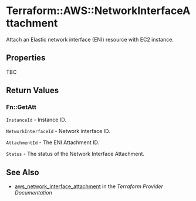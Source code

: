 # Terraform::AWS::NetworkInterfaceAttachment

Attach an Elastic network interface (ENI) resource with EC2 instance.

## Properties

TBC

## Return Values

### Fn::GetAtt

`InstanceId` - Instance ID.

`NetworkInterfaceId` - Network interface ID.

`AttachmentId` - The ENI Attachment ID.

`Status` - The status of the Network Interface Attachment.

## See Also

* [aws_network_interface_attachment](https://www.terraform.io/docs/providers/aws/r/network_interface_attachment.html) in the _Terraform Provider Documentation_